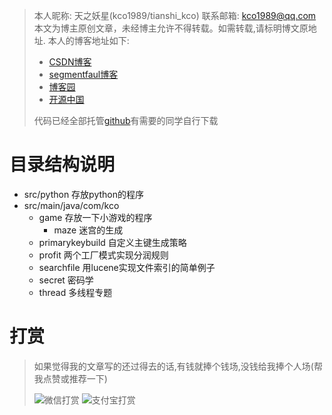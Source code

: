 > 本人昵称: 天之妖星(kco1989/tianshi_kco)
> 联系邮箱: <kco1989@qq.com>
> 本文为博主原创文章，未经博主允许不得转载。如需转载,请标明博文原地址.
> 本人的博客地址如下:
> - [CSDN博客](http://blog.csdn.net/tianshi_kco)
> - [segmentfaul博客](https://segmentfault.com/u/kco1989)
> - [博客园](http://www.cnblogs.com/kco1989/)
> - [开源中国](https://my.oschina.net/kco1989/blog)
>
> 代码已经全部托管[github](https://github.com/kco1989/examples)有需要的同学自行下载
>

# 目录结构说明
- src/python        存放python的程序
- src/main/java/com/kco
    - game          存放一下小游戏的程序
        - maze      迷宫的生成
    - primarykeybuild 自定义主键生成策略
    - profit        两个工厂模式实现分润规则
    - searchfile    用lucene实现文件索引的简单例子
    - secret        密码学
    - thread        多线程专题


# 打赏
>如果觉得我的文章写的还过得去的话,有钱就捧个钱场,没钱给我捧个人场(帮我点赞或推荐一下)
>
>![微信打赏](http://img.blog.csdn.net/20170508085654037?watermark/2/text/aHR0cDovL2Jsb2cuY3Nkbi5uZXQvdGlhbnNoaV9rY28=/font/5a6L5L2T/fontsize/400/fill/I0JBQkFCMA==/dissolve/70/gravity/SouthEast)
>![支付宝打赏](http://img.blog.csdn.net/20170508085710334?watermark/2/text/aHR0cDovL2Jsb2cuY3Nkbi5uZXQvdGlhbnNoaV9rY28=/font/5a6L5L2T/fontsize/400/fill/I0JBQkFCMA==/dissolve/70/gravity/SouthEast)
